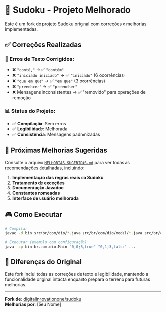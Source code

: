 # 🎯 Sudoku - Projeto Melhorado

Este é um fork do projeto Sudoku original com correções e melhorias implementadas.

## ✅ **Correções Realizadas**

### 🐛 **Erros de Texto Corrigidos:**
- ❌ `"conté,"` → ✅ `"contém"`
- ❌ `"iniciado iniciado"` → ✅ `"iniciado"` (6 ocorrências)
- ❌ `"que em que"` → ✅ `"em que"` (3 ocorrências)
- ❌ `"preenhcer"` → ✅ `"preencher"`
- ❌ Mensagens inconsistentes → ✅ "removido" para operações de remoção

### 📊 **Status do Projeto:**
- ✅ **Compilação**: Sem erros
- ✅ **Legibilidade**: Melhorada
- ✅ **Consistência**: Mensagens padronizadas

## 🚀 **Próximas Melhorias Sugeridas**

Consulte o arquivo [`MELHORIAS_SUGERIDAS.md`](./MELHORIAS_SUGERIDAS.md) para ver todas as recomendações detalhadas, incluindo:

1. **Implementação das regras reais do Sudoku**
2. **Tratamento de exceções**
3. **Documentação Javadoc**
4. **Constantes nomeadas**
5. **Interface de usuário melhorada**

## 🎮 **Como Executar**

```bash
# Compilar
javac -d bin src/br/com/dio/*.java src/br/com/dio/model/*.java src/br/com/dio/util/*.java

# Executar (exemplo com configuração)
java -cp bin br.com.dio.Main "0,0;5,true" "0,1;3,false" ...
```

## 🔄 **Diferenças do Original**

Este fork inclui todas as correções de texto e legibilidade, mantendo a funcionalidade original intacta enquanto prepara o terreno para futuras melhorias.

---

**Fork de**: [digitalinnovationone/sudoku](https://github.com/digitalinnovationone/sudoku)  
**Melhorias por**: [Seu Nome]
